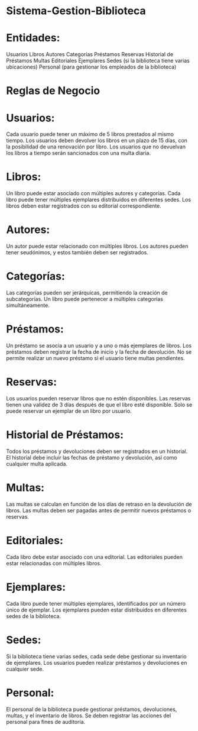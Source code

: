 # Sistema-Gestion-Biblioteca
# Entidades:
Usuarios
Libros
Autores
Categorías
Préstamos
Reservas
Historial de Préstamos
Multas
Editoriales
Ejemplares
Sedes (si la biblioteca tiene varias ubicaciones)
Personal (para gestionar los empleados de la biblioteca)
# Reglas de Negocio
# Usuarios:

Cada usuario puede tener un máximo de 5 libros prestados al mismo tiempo.
Los usuarios deben devolver los libros en un plazo de 15 días, con la posibilidad de una renovación por libro.
Los usuarios que no devuelvan los libros a tiempo serán sancionados con una multa diaria.
# Libros:

Un libro puede estar asociado con múltiples autores y categorías.
Cada libro puede tener múltiples ejemplares distribuidos en diferentes sedes.
Los libros deben estar registrados con su editorial correspondiente.
# Autores:

Un autor puede estar relacionado con múltiples libros.
Los autores pueden tener seudónimos, y estos también deben ser registrados.
# Categorías:

Las categorías pueden ser jerárquicas, permitiendo la creación de subcategorías.
Un libro puede pertenecer a múltiples categorías simultáneamente.
# Préstamos:

Un préstamo se asocia a un usuario y a uno o más ejemplares de libros.
Los préstamos deben registrar la fecha de inicio y la fecha de devolución.
No se permite realizar un nuevo préstamo si el usuario tiene multas pendientes.
# Reservas:

Los usuarios pueden reservar libros que no estén disponibles.
Las reservas tienen una validez de 3 días después de que el libro esté disponible.
Solo se puede reservar un ejemplar de un libro por usuario.
# Historial de Préstamos:

Todos los préstamos y devoluciones deben ser registrados en un historial.
El historial debe incluir las fechas de préstamo y devolución, así como cualquier multa aplicada.
# Multas:

Las multas se calculan en función de los días de retraso en la devolución de libros.
Las multas deben ser pagadas antes de permitir nuevos préstamos o reservas.
# Editoriales:

Cada libro debe estar asociado con una editorial.
Las editoriales pueden estar relacionadas con múltiples libros.
# Ejemplares:

Cada libro puede tener múltiples ejemplares, identificados por un número único de ejemplar.
Los ejemplares pueden estar distribuidos en diferentes sedes de la biblioteca.
# Sedes:

Si la biblioteca tiene varias sedes, cada sede debe gestionar su inventario de ejemplares.
Los usuarios pueden realizar préstamos y devoluciones en cualquier sede.
# Personal:

El personal de la biblioteca puede gestionar préstamos, devoluciones, multas, y el inventario de libros.
Se deben registrar las acciones del personal para fines de auditoría.
